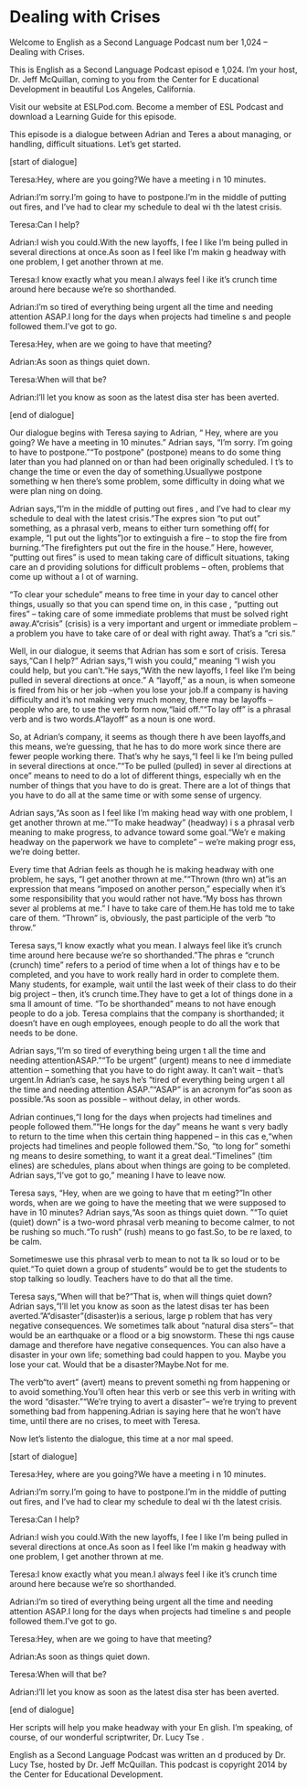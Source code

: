 # Dealing with Crises

Welcome to English as a Second Language Podcast num ber 1,024 – Dealing with Crises.

This is English as a Second Language Podcast episod e 1,024. I’m your host, Dr. Jeff McQuillan, coming to you from the Center for E ducational Development in beautiful Los Angeles, California.

Visit our website at ESLPod.com. Become a member of  ESL Podcast and download a Learning Guide for this episode.

This episode is a dialogue between Adrian and Teres a about managing, or handling, difficult situations. Let’s get started.

[start of dialogue]

Teresa:Hey, where are you going?We have a meeting i n 10 minutes.

Adrian:I’m sorry.I’m going to have to postpone.I’m in the middle of putting out fires, and I’ve had to clear my schedule to deal wi th the latest crisis.

Teresa:Can I help?

Adrian:I wish you could.With the new layoffs, I fee l like I’m being pulled in several directions at once.As soon as I feel like I’m makin g headway with one problem, I get another thrown at me.

Teresa:I know exactly what you mean.I always feel l ike it’s crunch time around here because we’re so shorthanded.

Adrian:I’m so tired of everything being urgent all the time and needing attention ASAP.I long for the days when projects had timeline s and people followed them.I’ve got to go.

Teresa:Hey, when are we going to have that meeting?

Adrian:As soon as things quiet down.

Teresa:When will that be?

Adrian:I’ll let you know as soon as the latest disa ster has been averted.

 [end of dialogue]

Our dialogue begins with Teresa saying to Adrian, “ Hey, where are you going? We have a meeting in 10 minutes.” Adrian says, “I’m  sorry. I’m going to have to postpone.”“To postpone” (postpone) means to do some thing later than you had planned on or than had been originally scheduled. I t’s to change the time or even the day of something.Usuallywe postpone something w hen there’s some problem, some difficulty in doing what we were plan ning on doing.

Adrian says,“I’m in the middle of putting out fires , and I’ve had to clear my schedule to deal with the latest crisis.”The expres sion “to put out” something, as a phrasal verb, means to either turn something off( for example, “I put out the lights”)or to extinguish a fire – to stop the fire from burning.“The firefighters put out the fire in the house.” Here, however, “putting  out fires” is used to mean taking care of difficult situations, taking care an d providing solutions for difficult problems – often, problems that come up without a l ot of warning.

“To clear your schedule” means to free time in your  day to cancel other things, usually so that you can spend time on, in this case , “putting out fires” – taking care of some immediate problems that must be solved  right away.A“crisis” (crisis) is a very important and urgent or immediate problem  – a problem you have to take care of or deal with right away. That’s a “cri sis.”

Well, in our dialogue, it seems that Adrian has som e sort of crisis. Teresa says,“Can I help?” Adrian says,“I wish you could,” meaning “I wish you could help, but you can’t.”He says,“With the new layoffs,  I feel like I’m being pulled in several directions at once.” A “layoff,” as a noun,  is when someone is fired from his or her job –when you lose your job.If a company  is having difficulty and it’s not making very much money, there may be layoffs – people who are, to use the verb form now,“laid off.”“To lay off” is a phrasal verb and is two words.A“layoff” as a noun is one word.

So, at Adrian’s company, it seems as though there h ave been layoffs,and this means, we’re guessing, that he has to do more work since there are fewer people working there. That’s why he says,“I feel li ke I’m being pulled in several directions at once.”“To be pulled (pulled) in sever al directions at once” means to need to do a lot of different things, especially wh en the number of things that you have to do is great. There are a lot of things that  you have to do all at the same time or with some sense of urgency.

Adrian says,“As soon as I feel like I’m making head way with one problem, I get another thrown at me.”“To make headway” (headway) i s a phrasal verb meaning to make progress, to advance toward some goal.“We’r e making headway on the paperwork we have to complete” – we’re making progr ess, we’re doing better.

Every time that Adrian feels as though he is making  headway with one problem, he says, “I get another thrown at me.”“Thrown (thro wn) at”is an expression that means “imposed on another person,” especially when it’s some responsibility that you would rather not have.“My boss has thrown sever al problems at me.” I have to take care of them.He has told me to take care of  them. “Thrown” is, obviously, the past participle of the verb “to throw.”

Teresa says,“I know exactly what you mean. I always  feel like it’s crunch time around here because we’re so shorthanded.”The phras e “crunch (crunch) time” refers to a period of time when a lot of things hav e to be completed, and you have to work really hard in order to complete them.  Many students, for example, wait until the last week of their class to do their  big project – then, it’s crunch time.They have to get a lot of things done in a sma ll amount of time. “To be shorthanded” means to not have enough people to do a job. Teresa complains that the company is shorthanded; it doesn’t have en ough employees, enough people to do all the work that needs to be done.

Adrian says,“I’m so tired of everything being urgen t all the time and needing attentionASAP.”“To be urgent” (urgent) means to nee d immediate attention – something that you have to do right away. It can’t wait – that’s urgent.In Adrian’s case, he says he’s “tired of everything being urgen t all the time and needing attention ASAP.”“ASAP” is an acronym for“as soon as  possible.”As soon as possible – without delay, in other words.

Adrian continues,“I long for the days when projects  had timelines and people followed them.”“He longs for the day” means he want s very badly to return to the time when this certain thing happened – in this cas e,“when projects had timelines and people followed them.”So, “to long for” somethi ng means to desire something, to want it a great deal.“Timelines” (tim elines) are schedules, plans about when things are going to be completed. Adrian  says,“I’ve got to go,” meaning I have to leave now.

Teresa says, “Hey, when are we going to have that m eeting?”In other words, when are we going to have the meeting that we were supposed to have in 10 minutes? Adrian says,“As soon as things quiet down. ”“To quiet (quiet) down” is a two-word phrasal verb meaning to become calmer, to not be rushing so much.“To rush” (rush) means to go fast.So, to be re laxed, to be calm.

Sometimeswe use this phrasal verb to mean to not ta lk so loud or to be quiet.“To quiet down a group of students” would be to get the  students to stop talking so loudly. Teachers have to do that all the time.

Teresa says,“When will that be?”That is, when will things quiet down? Adrian says,“I’ll let you know as soon as the latest disas ter has been averted.”A“disaster”(disaster)is a serious, large p roblem that has very negative consequences. We sometimes talk about “natural disa sters”– that would be an earthquake or a flood or a big snowstorm. These thi ngs cause damage and therefore have negative consequences. You can also have a disaster in your own life; something bad could happen to you. Maybe you lose your cat. Would that be a disaster?Maybe.Not for me.

The verb“to avert” (avert) means to prevent somethi ng from happening or to avoid something.You’ll often hear this verb or see this verb in writing with the word “disaster.”“We’re trying to avert a disaster”–  we’re trying to prevent something bad from happening.Adrian is saying here that he won’t have time, until there are no crises, to meet with Teresa.

Now let’s listento the dialogue, this time at a nor mal speed.

[start of dialogue]

Teresa:Hey, where are you going?We have a meeting i n 10 minutes.

Adrian:I’m sorry.I’m going to have to postpone.I’m in the middle of putting out fires, and I’ve had to clear my schedule to deal wi th the latest crisis.

Teresa:Can I help?

Adrian:I wish you could.With the new layoffs, I fee l like I’m being pulled in several directions at once.As soon as I feel like I’m makin g headway with one problem, I get another thrown at me.

Teresa:I know exactly what you mean.I always feel l ike it’s crunch time around here because we’re so shorthanded.

Adrian:I’m so tired of everything being urgent all the time and needing attention ASAP.I long for the days when projects had timeline s and people followed them.I’ve got to go.

Teresa:Hey, when are we going to have that meeting?

 Adrian:As soon as things quiet down.

Teresa:When will that be?

Adrian:I’ll let you know as soon as the latest disa ster has been averted.

[end of dialogue]

Her scripts will help you make headway with your En glish. I’m speaking, of course, of our wonderful scriptwriter, Dr. Lucy Tse .



English as a Second Language Podcast was written an d produced by Dr. Lucy Tse, hosted by Dr. Jeff McQuillan. This podcast is copyright 2014 by the Center for Educational Development.

